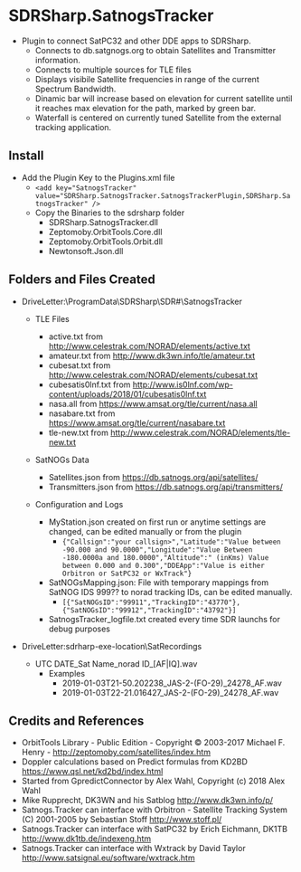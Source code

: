 # SDRSharp.SatnogsTracker
* Plugin to connect SatPC32 and other DDE apps to SDRSharp.
	* Connects to db.satgnogs.org to obtain Satellites and Transmitter information.
	* Connects to multiple sources for TLE files
	* Displays visibile Satellite frequencies in range of the current Spectrum Bandwidth.
	* Dinamic bar will increase based on elevation for current satellite until it reaches max elevation for the path, marked by green bar.
	* Waterfall is centered on currently tuned Satellite from the external tracking application. 


## Install ##
* Add the Plugin Key to the Plugins.xml file
	* ```<add key="SatnogsTracker" value="SDRSharp.SatnogsTracker.SatnogsTrackerPlugin,SDRSharp.SatnogsTracker" />``` 
	* Copy the Binaries to the sdrsharp folder
		* SDRSharp.SatnogsTracker.dll
		* Zeptomoby.OrbitTools.Core.dll
		* Zeptomoby.OrbitTools.Orbit.dll
		* Newtonsoft.Json.dll

## Folders and Files Created ##
* DriveLetter:\ProgramData\SDRSharp\SDR#\SatnogsTracker
	* TLE Files
		* active.txt		from http://www.celestrak.com/NORAD/elements/active.txt
		* amateur.txt		from http://www.dk3wn.info/tle/amateur.txt
		* cubesat.txt		from http://www.celestrak.com/NORAD/elements/cubesat.txt
		* cubesatis0lnf.txt	from http://www.is0lnf.com/wp-content/uploads/2018/01/cubesatis0lnf.txt
		* nasa.all			from https://www.amsat.org/tle/current/nasa.all		
		* nasabare.txt		from https://www.amsat.org/tle/current/nasabare.txt
		* tle-new.txt		from http://www.celestrak.com/NORAD/elements/tle-new.txt

	* SatNOGs Data
		* Satellites.json	from https://db.satnogs.org/api/satellites/
		* Transmitters.json	from https://db.satnogs.org/api/transmitters/

	* Configuration and Logs
		* MyStation.json created on first run or anytime settings are changed, can be edited manually or from the plugin
			* ```{"Callsign":"your callsign>","Latitude":"Value between -90.000 and 90.0000","Longitude":"Value Between -180.0000a and 180.0000","Altitude":" (inKms) Value between 0.000 and 0.300","DDEApp":"Value is either Orbitron or SatPC32 or WxTrack"}```
		* SatNOGsMapping.json: File with temporary mappings from SatNOG IDS 999?? to norad tracking IDs, can be edited manually.
			* ```[{"SatNOGsID":"99911","TrackingID":"43770"},{"SatNOGsID":"99912","TrackingID":"43792"}]```
		* SatnogsTracker_logfile.txt created every time SDR launchs for debug purposes

* DriveLetter:sdrharp-exe-location\SatRecordings
	* UTC DATE_Sat Name_norad ID_[AF|IQ].wav
		* Examples
			* 2019-01-03T21-50.202238_JAS-2-(FO-29)_24278_AF.wav
			* 2019-01-03T22-21.016427_JAS-2-(FO-29)_24278_AF.wav

## Credits and References
* OrbitTools Library - Public Edition - Copyright © 2003-2017 Michael F. Henry - http://zeptomoby.com/satellites/index.htm
* Doppler calculations based on Predict formulas from KD2BD https://www.qsl.net/kd2bd/index.html
* Started from GpredictConnector by Alex Wahl, Copyright (c) 2018 Alex Wahl
* Mike Rupprecht, DK3WN and his Satblog http://www.dk3wn.info/p/
* Satnogs.Tracker can interface with Orbitron - Satellite Tracking System (C) 2001-2005 by Sebastian Stoff  http://www.stoff.pl/
* Satnogs.Tracker can interface with SatPC32 by Erich Eichmann, DK1TB http://www.dk1tb.de/indexeng.htm
* Satnogs.Tracker can interface with Wxtrack by David Taylor http://www.satsignal.eu/software/wxtrack.htm
 
